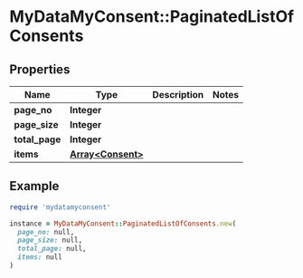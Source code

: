 # MyDataMyConsent::PaginatedListOfConsents

## Properties

| Name | Type | Description | Notes |
| ---- | ---- | ----------- | ----- |
| **page_no** | **Integer** |  |  |
| **page_size** | **Integer** |  |  |
| **total_page** | **Integer** |  |  |
| **items** | [**Array&lt;Consent&gt;**](Consent.md) |  |  |

## Example

```ruby
require 'mydatamyconsent'

instance = MyDataMyConsent::PaginatedListOfConsents.new(
  page_no: null,
  page_size: null,
  total_page: null,
  items: null
)
```

